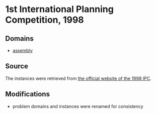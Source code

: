 # 1st International Planning Competition, 1998

## Domains

* [assembly](assembly)

## Source

The instances were retrieved from [the official website of the 1998 IPC](http://ipc98.icaps-conference.org/domains.zip).

## Modifications

* problem domains and instances were renamed for consistency
